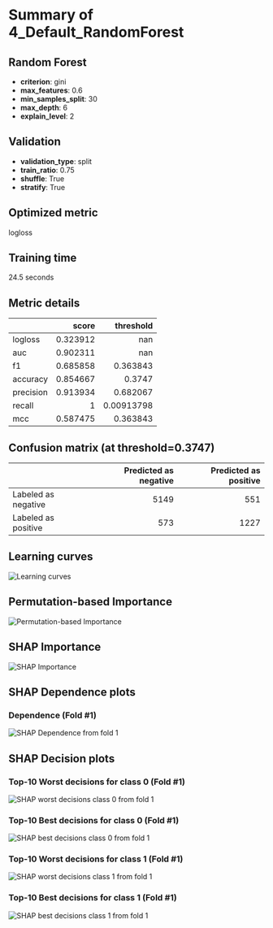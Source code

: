 # Summary of 4_Default_RandomForest

## Random Forest
- **criterion**: gini
- **max_features**: 0.6
- **min_samples_split**: 30
- **max_depth**: 6
- **explain_level**: 2

## Validation
 - **validation_type**: split
 - **train_ratio**: 0.75
 - **shuffle**: True
 - **stratify**: True

## Optimized metric
logloss

## Training time

24.5 seconds

## Metric details
|           |    score |    threshold |
|:----------|---------:|-------------:|
| logloss   | 0.323912 | nan          |
| auc       | 0.902311 | nan          |
| f1        | 0.685858 |   0.363843   |
| accuracy  | 0.854667 |   0.3747     |
| precision | 0.913934 |   0.682067   |
| recall    | 1        |   0.00913798 |
| mcc       | 0.587475 |   0.363843   |


## Confusion matrix (at threshold=0.3747)
|                     |   Predicted as negative |   Predicted as positive |
|:--------------------|------------------------:|------------------------:|
| Labeled as negative |                    5149 |                     551 |
| Labeled as positive |                     573 |                    1227 |

## Learning curves
![Learning curves](learning_curves.png)

## Permutation-based Importance
![Permutation-based Importance](permutation_importance.png)

## SHAP Importance
![SHAP Importance](shap_importance.png)

## SHAP Dependence plots

### Dependence (Fold #1)
![SHAP Dependence from fold 1](learner_1_shap_dependence.png)

## SHAP Decision plots

### Top-10 Worst decisions for class 0 (Fold #1)
![SHAP worst decisions class 0 from fold 1](learner_1_shap_class_0_worst_decisions.png)
### Top-10 Best decisions for class 0 (Fold #1)
![SHAP best decisions class 0 from fold 1](learner_1_shap_class_0_best_decisions.png)
### Top-10 Worst decisions for class 1 (Fold #1)
![SHAP worst decisions class 1 from fold 1](learner_1_shap_class_1_worst_decisions.png)
### Top-10 Best decisions for class 1 (Fold #1)
![SHAP best decisions class 1 from fold 1](learner_1_shap_class_1_best_decisions.png)